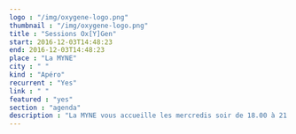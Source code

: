 ```yaml
---
logo : "/img/oxygene-logo.png"
thumbnail : "/img/oxygene-logo.png"
title : "Sessions Ox[Y]Gen"
start: 2016-12-03T14:48:23
end: 2016-12-03T14:48:23
place : "La MYNE"
city : " "
kind : "Apéro"
recurrent : "Yes"
link : " "
featured : "yes"
section : "agenda"
description : "La MYNE vous accueille les mercredis soir de 18.00 à 21.00 lors de nos ouvertures publiques, dites Ox[Y]Gen, à la MYNE. Vous trouverez toujours quelqu'un pour vous faire découvrir nos activités, qui nous sommes, d'où nous venons et repondre à vos interrogations."
---
```

